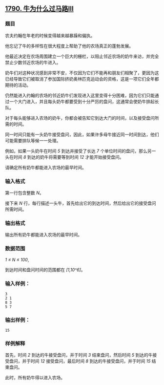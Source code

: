 ## [1790. 牛为什么过马路III](https://www.acwing.com/problem/content/1792/)

### 题目

农夫约翰在年老的时候变得越来越暴躁和偏执。

他忘记了牛的多样性在很大程度上帮助了他的农场真正的蓬勃发展。

他最近决定在农场周围建立一个巨大的栅栏，以阻止邻近农场的奶牛来访，并完全禁止少数邻近农场的牛进入。

奶牛们对这种状况感到非常不安，不仅因为它们不能再和朋友们相聚了，更因为这已经导致它们被取消了参加国际挤奶奥林匹克运动会的资格，这是一项它们全年都期待的活动。

仍然能进入约翰的农场的邻近奶牛们发现进入这里变得十分困难，因为它们只能通过一个大门进入，并且每头奶牛都要受到十分严厉的盘问，这通常会使奶牛排起长队。

对于每头能够进入农场的奶牛，你都会被告知它到达大门的时间，以及接受盘问所需的时间。

同一时间只能有一头奶牛接受盘问，因此，如果许多母牛接近同一时间到达，他们可能需要排队等候一一处理。

例如，如果一头奶牛在时间 *5* 到达并接受了长达 *7* 个单位时间的盘问，那么另一头在时间 *8* 到达的奶牛将需要等到时间 *12* 才能开始接受盘问。

请确定所有奶牛都能进入农场的最早时间。

### 输入格式

第一行包含整数 *N*。

接下来 *N* 行，每行描述一头牛，首先给出它的到达时间，然后给出它的接受盘问所需时间。

### 输出格式

输出所有奶牛都能进入农场的最早时间。

### 数据范围

*1 ≤ N ≤ 100*,

到达时间和盘问时间的范围都在 *[1,10^6]*。

### 输入样例：

```
3
2 1
8 3
5 7
```

### 输出样例：

```
15
```

### 样例解释

首先，时间 *2* 到达的牛接受盘问，并于时间 *3* 结束盘问，然后时间 *5* 到达的牛接受盘问，并于时间 *12* 接受盘问，最后时间 *8* 到达的牛接受盘问，并于时间 *15* 结束盘问。

此时，所有奶牛得以进入农场。
